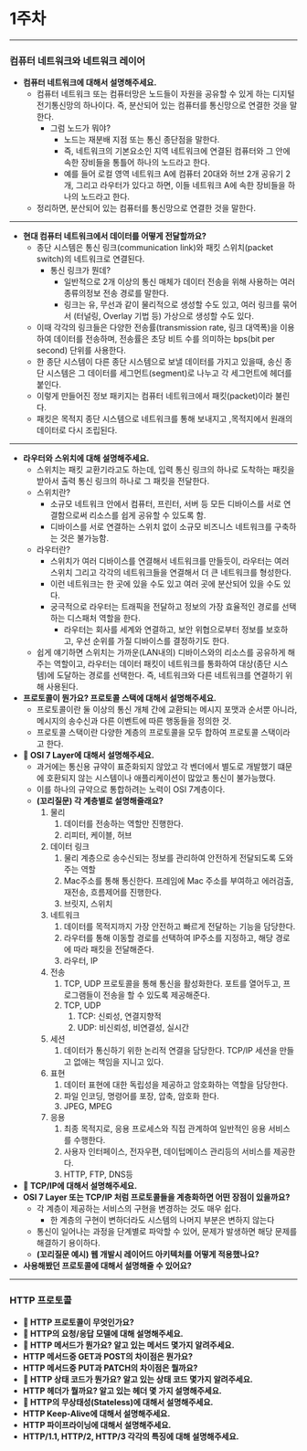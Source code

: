 # 1주차

---

### 컴퓨터 네트워크와 네트워크 레이어

- **컴퓨터 네트워크에 대해서 설명해주세요.**
    - 컴퓨터 네트워크 또는 컴퓨터망은 노드들이 자원을 공유할 수 있게 하는 디지털 전기통신망의 하나이다. 즉, 분산되어 있는 컴퓨터를 통신망으로 연결한 것을 말한다.
        - 그럼 노드가 뭐야?
            - 노드는 재분배 지점 또는 통신 종단점을 말한다.
            - 즉, 네트워크의 기본요소인 지역 네트워크에 연결된 컴퓨터와 그 안에 속한 장비들을 통틀어 하나의 노드라고 한다.
            - 예를 들어 로컬 영역 네트워크 A에 컴퓨터 20대와 허브 2개 공유기 2개, 그리고 라우터가 있다고 하면, 이들 네트워크 A에 속한 장비들을 하나의 노드라고 한다.
    - 정리하면, 분산되어 있는 컴퓨터를 통신망으로 연결한 것을 말한다.

---

- **현대 컴퓨터 네트워크에서 데이터를 어떻게 전달할까요?**
    - 종단 시스템은 통신 링크(communication link)와 패킷 스위치(packet switch)의 네트워크로 연결된다.
        - 통신 링크가 뭔데?
            - 일반적으로 2개 이상의 통신 매체가 데이터 전송을 위해 사용하는 여러 종류의정보 전송 경로를 말한다.
            - 링크는 유, 무선과 같이 물리적으로 생성할 수도 있고, 여러 링크를 묶어서 (터널링, Overlay 기법 등) 가상으로 생성할 수도 있다.
    - 이때 각각의 링크들은 다양한 전송률(transmission rate, 링크 대역폭)을 이용하여 데이터를 전송하며, 전송률은 초당 비트 수를 의미하는 bps(bit per second) 단위를 사용한다.
    - 한 종단 시스템이 다른 종단 시스템으로 보낼 데이터를 가지고 있을때,
    송신 종단 시스템은 그 데이터를 세그먼트(segment)로 나누고 각 세그먼트에 헤더를 붙인다.
    - 이렇게 만들어진 정보 패키지는 컴퓨터 네트워크에서 패킷(packet)이라 불린다.
    - 패킷은 목적지 종단 시스템으로 네트워크를 통해 보내지고 ,목적지에서 원래의 데이터로 다시 조립된다.

---

- **라우터와 스위치에 대해 설명해주세요.**
    - 스위치는 패킷 교환기라고도 하는데, 입력 통신 링크의 하나로 도착하는 패킷을 받아서 출력 통신 링크의 하나로 그 패킷을 전달한다.
    - 스위치란?
        - 소규모 네트워크 안에서 컴퓨터, 프린터, 서버 등 모든 디바이스를 서로 연결함으로써 리소스를 쉽게 공유할 수 있도록 함.
        - 디바이스를 서로 연결하는 스위치 없이 소규모 비즈니스 네트워크를 구축하는 것은 불가능함.
    - 라우터란?
        - 스위치가 여러 디바이스를 연결해서 네트워크를 만들듯이, 라우터는 여러 스위치 그리고 각각의 네트워크들을 연결해서 더 큰 네트워크를 형성한다.
        - 이런 네트워크는 한 곳에 있을 수도 있고 여러 곳에 분산되어 있을 수도 있다.
        - 궁극적으로 라우터는 트래픽을 전달하고 정보의 가장 효율적인 경로를 선택하는 디스패처 역할을 한다.
            - 라우터는 회사를 세계와 연결하고, 보안 위협으로부터 정보를 보호하고, 우선 순위를 가질 디바이스를 결정하기도 한다.
    - 쉽게 얘기하면 스위치는 가까운(LAN내의) 디바이스와의 리소스를 공유하게 해주는 역할이고,
    라우터는 데이터 패킷이 네트워크를 통화하여 대상(종단 시스템)에 도달하는 경로를 선택한다. 즉, 네트워크와 다른 네트워크를 연결하기 위해 사용된다.
- **프로토콜이 뭔가요? 프로토콜 스택에 대해서 설명해주세요.**
    - 프로토콜이란 둘 이상의 통신 개체 간에 교환되는 메시지 포맷과 순서뿐 아니라, 메시지의 송수신과 다른 이벤트에 따른 행동들을 정의한 것.
    - 프로토콜 스택이란 다양한 계층의 프로토콜을 모두 합하여 프로토콜 스택이라고 한다.
- **🚨 OSI 7 Layer에 대해서 설명해주세요.**
    - 과거에는 통신용 규약이 표준화되지 않았고 각 벤더에서 별도로 개발했기 떄문에 호환되지 않는 시스템이나 애플리케이션이 많았고 통신이 불가능했다.
    - 이를 하나의 규약으로 통합하려는 노력이 OSI 7계층이다.
    - **(꼬리질문) 각 계층별로 설명해줄래요?**
        1. 물리
            1. 데이터를 전송하는 역할만 진행한다.
            2. 리피터, 케이블, 허브
        2. 데이터 링크
            1. 물리 계층으로 송수신되는 정보를 관리하여 안전하게 전달되도록 도와주는 역할
            2. Mac주소를 통해 통신한다. 프레임에 Mac 주소를 부여하고 에러검출, 재전송, 흐름제어를 진행한다.
            3. 브릿지, 스위치
        3. 네트워크
            1. 데이터를 목적지까지 가장 안전하고 빠르게 전달하는 기능을 담당한다.
            2. 라우터를 통해 이동할 경로를 선택하여 IP주소를 지정하고, 해당 경로에 따라 패킷을 전달해준다.
            3. 라우터, IP
        4. 전송
            1. TCP, UDP 프로토콜을 통해 통신을 활성화한다. 포트를 열어두고, 프로그램들이 전송을 할 수 있도록 제공해준다.
            2. TCP, UDP
                1. TCP: 신뢰성, 연결지향적
                2. UDP: 비신뢰성, 비연결성, 실시간
        5. 세션
            1. 데이터가 통신하기 위한 논리적 연결을 담당한다. TCP/IP 세션을 만들고 없애는 책임을 지니고 있다.
        6. 표현
            1. 데이터 표현에 대한 독립성을 제공하고 암호화하는 역할을 담당한다.
            2. 파일 인코딩, 명령어를 포장, 압축, 암호화 한다.
            3. JPEG, MPEG
        7. 응용
            1. 최종 목적지로, 응용 프로세스와 직접 관계하여 일반적인 응용 서비스를 수행한다.
            2. 사용자 인터페이스, 전자우편, 데이텁메이스 관리등의 서비스를 제공한다.
            3. HTTP, FTP, DNS등
- **🚨 TCP/IP에 대해서 설명해주세요.**
- **OSI 7 Layer 또는 TCP/IP 처럼 프로토콜들을 계층화하면 어떤 장점이 있을까요?**
    - 각 계층이 제공하는 서비스의 구현을 변경하는 것도 매우 쉽다.
        - 한 계층의 구현이 변하더라도 시스템의 나머지 부분은 변하지 않는다
    - 통신이 일어나는 과정을 단계별로 파악할 수 있어, 문제가 발생하면 해당 문제를 해결하기 용이하다.
    - **(꼬리질문 예시) 웹 개발시 레이어드 아키텍처를 어떻게 적용했나요?**
- **사용해봤던 프로토콜에 대해서 설명해줄 수 있어요?**

---

### HTTP 프로토콜

- **🚨 HTTP 프로토콜이 무엇인가요?**
- **🚨 HTTP의 요청/응답 모델에 대해 설명해주세요.**
- **🚨 HTTP 메서드가 뭔가요? 알고 있는 메서드 몇가지 알려주세요.**
- **HTTP 메서드중 GET과 POST의 차이점은 뭔가요?**
- **HTTP 메서드중 PUT과 PATCH의 차이점은 뭘까요?**
- **🚨 HTTP 상태 코드가 뭔가요? 알고 있는 상태 코드 몇가지 알려주세요.**
- **HTTP 헤더가 뭘까요? 알고 있는 헤더 몇 가지 설명해주세요.**
- **🚨 HTTP의 무상태성(Stateless)에 대해서 설명해주세요.**
- **HTTP Keep-Alive에 대해서 설명해주세요.**
- **HTTP 파이프라이닝에 대해서 설명해주세요.**
- **HTTP/1.1, HTTP/2, HTTP/3 각각의 특징에 대해 설명해주세요.**